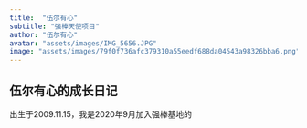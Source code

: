 ```yaml
---
title:  "伍尔有心"
subtitle: "强棒天使项目"
author: "伍尔有心"
avatar: "assets/images/IMG_5656.JPG"
image: "assets/images/79f0f736afc379310a55eedf688da04543a98326bba6.png"
---
```


## 伍尔有心的成长日记

出生于2009.11.15，我是2020年9月加入强棒基地的
